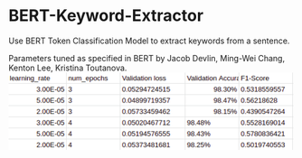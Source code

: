 # BERT-Keyword-Extractor
Use BERT Token Classification Model to extract keywords from a sentence.

Parameters tuned as specified in BERT by Jacob Devlin, Ming-Wei Chang, Kenton Lee, Kristina Toutanova.
![Screenshot](experiments.png)
